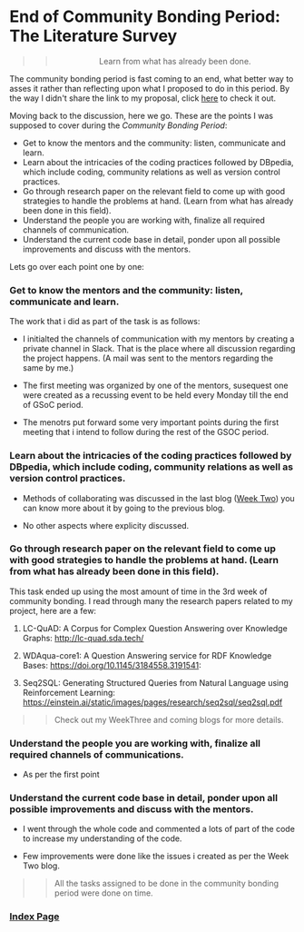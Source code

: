 # End of Community Bonding Period: The Literature Survey  

>> <p align="center">Learn from what has already been done.</p>

The community bonding period is fast coming to an end, what better way to asses it rather than reflecting upon what I proposed to do in this period. By the way I didn't share the link to my proposal, click [here](https://docs.google.com/document/d/14jEPgQyLm7L_Ll1JuCXy8zg2T39VlP70XAmh4I-NVBU/edit?usp=sharing) to check it out. 

Moving back to the discussion, here we go. These are the points I was supposed to cover during the *Community Bonding Period*:

- Get to know the mentors and the community: listen, communicate and learn.
- Learn about the intricacies of the coding practices followed by DBpedia, which
include coding, community relations as well as version control practices.
- Go through research paper on the relevant field to come up with good
strategies to handle the problems at hand. (Learn from what has already been
done in this field).
- Understand the people you are working with, finalize all required channels of communication.
- Understand the current code base in detail, ponder upon all possible improvements and discuss with the mentors.

Lets go over each point one by one:

### Get to know the mentors and the community: listen, communicate and learn.

The work that i did as part of the task is as follows:

- I initialted the channels of communication with my mentors by creating a private channel in Slack. That is the place where all discussion regarding the project happens. (A mail was sent to the mentors regarding the same by me.)

- The first meeting was organized by one of the mentors, susequest one were created as a recussing event to be held every Monday till the end of GSoC period.

- The menotrs put forward some very important points during the first meeting that i intend to follow during the rest of the GSOC period.

### Learn about the intricacies of the coding practices followed by DBpedia, which include coding, community relations as well as version control practices.

- Methods of collaborating was discussed in the last blog ([Week Two](https://anandpanchbhai.com/A-Neural-QA-Model-for-DBpedia/WeekTwo.html)) you can know more about it by going to the previous blog.

- No other aspects where explicity discussed.

### Go through research paper on the relevant field to come up with good strategies to handle the problems at hand. (Learn from what has already been done in this field).

This task ended up using the most amount of time in the 3rd week of community bonding. I read through many the research papers related to my project, here are a few: 

1. LC-QuAD: A Corpus for Complex Question Answering
over Knowledge Graphs: http://lc-quad.sda.tech/

2. WDAqua-core1: A Question Answering service for RDF Knowledge Bases: https://doi.org/10.1145/3184558.3191541:

3. Seq2SQL: Generating Structured Queries from
Natural Language using Reinforcement Learning: https://einstein.ai/static/images/pages/research/seq2sql/seq2sql.pdf

>> Check out my WeekThree and coming blogs for more details.

### Understand the people you are working with, finalize all required channels of communications.

- As per the first point

### Understand the current code base in detail, ponder upon all possible improvements and discuss with the mentors.

- I went through the whole code and commented a lots of part of the code to increase my understanding of the code.

- Few improvements were done like the issues i created as per the Week Two blog.



>> All the tasks assigned to be done in the community bonding period were done on time. 

### [Index Page](https://anandpanchbhai.com/A-Neural-QA-Model-for-DBpedia/)









